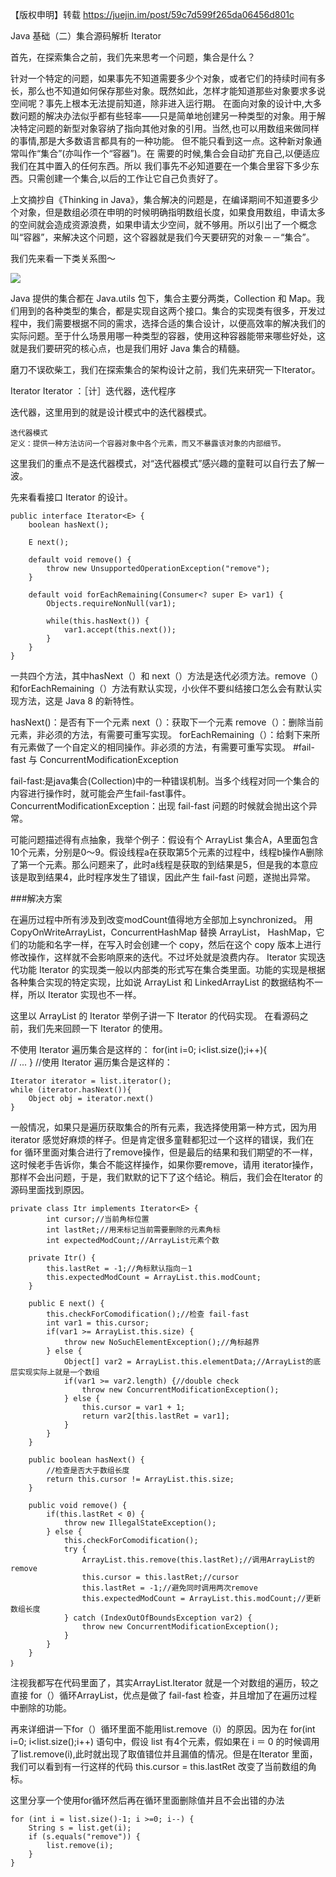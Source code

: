 【版权申明】转载
https://juejin.im/post/59c7d599f265da06456d801c


Java 基础（二）集合源码解析 Iterator

首先，在探索集合之前，我们先来思考一个问题，集合是什么？

针对一个特定的问题，如果事先不知道需要多少个对象，或者它们的持续时间有多长，那么也不知道如何保存那些对象。既然如此，怎样才能知道那些对象要求多说空间呢？事先上根本无法提前知道，除非进入运行期。
在面向对象的设计中,大多数问题的解决办法似乎都有些轻率——只是简单地创建另一种类型的对象。用于解决特定问题的新型对象容纳了指向其他对象的引用。当然,也可以用数组来做同样的事情,那是大多数语言都具有的一种功能。 但不能只看到这一点。这种新对象通常叫作“集合”(亦叫作一个“容器”)。在 需要的时候,集合会自动扩充自己,以便适应我们在其中置入的任何东西。所以 我们事先不必知道要在一个集合里容下多少东西。只需创建一个集合,以后的工作让它自己负责好了。

上文摘抄自《Thinking in Java》，集合解决的问题是，在编译期间不知道要多少个对象，但是数组必须在申明的时候明确指明数组长度，如果食用数组，申请太多的空间就会造成资源浪费，如果申请太少空间，就不够用。所以引出了一个概念叫“容器”，来解决这个问题，这个容器就是我们今天要研究的对象－－“集合”。

我们先来看一下类关系图～

![](https://user-gold-cdn.xitu.io/2017/9/24/89f19f4769cfc2b41706e201cbea6431?imageView2/0/w/1280/h/960/format/webp/ignore-error/1)

Java 提供的集合都在 Java.utils 包下，集合主要分两类，Collection 和 Map。我们用到的各种类型的集合，都是实现自这两个接口。集合的实现类有很多，开发过程中，我们需要根据不同的需求，选择合适的集合设计，以便高效率的解决我们的实际问题。至于什么场景用哪一种类型的容器，使用这种容器能带来哪些好处，这就是我们要研究的核心点，也是我们用好 Java 集合的精髓。

磨刀不误砍柴工，我们在探索集合的架构设计之前，我们先来研究一下Iterator。

Iterator
	Iterator ：［计］迭代器，迭代程序

迭代器，这里用到的就是设计模式中的迭代器模式。

	迭代器模式
	定义：提供一种方法访问一个容器对象中各个元素，而又不暴露该对象的内部细节。

这里我们的重点不是迭代器模式，对“迭代器模式”感兴趣的童鞋可以自行去了解一波。

先来看看接口 Iterator 的设计。

	public interface Iterator<E> {
	    boolean hasNext();
	
	    E next();
	
	    default void remove() {
	        throw new UnsupportedOperationException("remove");
	    }
	
	    default void forEachRemaining(Consumer<? super E> var1) {
	        Objects.requireNonNull(var1);
	
	        while(this.hasNext()) {
	            var1.accept(this.next());
	        }
	    }
	}
一共四个方法，其中hasNext（）和 next（）方法是迭代必须方法。remove（）和forEachRemaining（）方法有默认实现，小伙伴不要纠结接口怎么会有默认实现方法，这是 Java 8 的新特性。

hasNext()：是否有下一个元素
next（）：获取下一个元素
remove（）：删除当前元素，非必须的方法，有需要可重写实现。
forEachRemaining（）：给剩下来所有元素做了一个自定义的相同操作。非必须的方法，有需要可重写实现。
#fail-fast 与 ConcurrentModificationException

fail-fast:是java集合(Collection)中的一种错误机制。当多个线程对同一个集合的内容进行操作时，就可能会产生fail-fast事件。
ConcurrentModificationException：出现 fail-fast 问题的时候就会抛出这个异常。

可能问题描述得有点抽象，我举个例子：假设有个 ArrayList 集合A，A里面包含10个元素，分别是0～9。假设线程a在获取第5个元素的过程中，线程b操作A删除了第一个元素。那么问题来了，此时a线程是获取的到结果是5，但是我的本意应该是取到结果4，此时程序发生了错误，因此产生 fail-fast 问题，遂抛出异常。

###解决方案

在遍历过程中所有涉及到改变modCount值得地方全部加上synchronized。
用 CopyOnWriteArrayList，ConcurrentHashMap 替换 ArrayList， HashMap，它们的功能和名字一样，在写入时会创建一个 copy，然后在这个 copy 版本上进行修改操作，这样就不会影响原来的迭代。不过坏处就是浪费内存。
	Iterator 实现迭代功能
	Iterator 的实现类一般以内部类的形式写在集合类里面。功能的实现是根据各种集合实现的特定实现，比如说 ArrayList 和 LinkedArrayList 的数据结构不一样，所以 Iterator 实现也不一样。

这里以 ArrayList 的 Iterator 举例子讲一下 Iterator 的代码实现。
在看源码之前，我们先来回顾一下 Iterator 的使用。

不使用 Iterator 遍历集合是这样的：
	for(int i=0; i<list.size();i++){  
	        // ... 
	    } 
	//使用 Iterator 遍历集合是这样的：
	
	Iterator iterator = list.iterator();
	while (iterator.hasNext()){
	    Object obj = iterator.next()
	}

一般情况，如果只是遍历获取集合的所有元素，我选择使用第一种方式，因为用 iterator 感觉好麻烦的样子。但是肯定很多童鞋都犯过一个这样的错误，我们在 for 循环里面对集合进行了remove操作，但是最后的结果和我们期望的不一样，这时候老手告诉你，集合不能这样操作，如果你要remove，请用 iterator操作，那样不会出问题，于是，我们默默的记下了这个结论。稍后，我们会在Iterator 的源码里面找到原因。

	private class Itr implements Iterator<E> {
	        int cursor;//当前角标位置
	        int lastRet;//用来标记当前需要删除的元素角标
	        int expectedModCount;//ArrayList元素个数
	
	    private Itr() {
	        this.lastRet = -1;//角标默认指向－1
	        this.expectedModCount = ArrayList.this.modCount;
	    }
	
	    public E next() {
	        this.checkForComodification();//检查 fail-fast
	        int var1 = this.cursor;
	        if(var1 >= ArrayList.this.size) {
	            throw new NoSuchElementException();//角标越界
	        } else {
	            Object[] var2 = ArrayList.this.elementData;//ArrayList的底层实现实际上就是一个数组
	            if(var1 >= var2.length) {//double check
	                throw new ConcurrentModificationException();
	            } else {
	                this.cursor = var1 + 1;
	                return var2[this.lastRet = var1];
	            }
	        }
	    }
	
	    public boolean hasNext() {
	        //检查是否大于数组长度
	        return this.cursor != ArrayList.this.size;
	    }
	
	    public void remove() {
	        if(this.lastRet < 0) {
	            throw new IllegalStateException();
	        } else {
	            this.checkForComodification();
	            try {
	                ArrayList.this.remove(this.lastRet);//调用ArrayList的remove
	                this.cursor = this.lastRet;//cursor
	                this.lastRet = -1;//避免同时调用两次remove
	                this.expectedModCount = ArrayList.this.modCount;//更新数组长度
	            } catch (IndexOutOfBoundsException var2) {
	                throw new ConcurrentModificationException();
	            }
	        }
	    }
	｝

注视我都写在代码里面了，其实ArrayList.Iterator 就是一个对数组的遍历，较之直接 for（）循环ArrayList，优点是做了 fail-fast 检查，并且增加了在遍历过程中删除的功能。

再来详细讲一下for（）循环里面不能用list.remove（i）的原因。因为在 for(int i=0; i<list.size();i++) 语句中，假设 list 有4个元素，假如果在 i ＝ 0 的时候调用了list.remove(i),此时就出现了取值错位并且漏值的情况。但是在Iterator 里面，我们可以看到有一行这样的代码 this.cursor = this.lastRet 改变了当前数组的角标。

这里分享一个使用for循环然后再在循环里面删除值并且不会出错的办法

	for (int i = list.size()-1; i >=0; i--) {
	    String s = list.get(i);
	    if (s.equals("remove")) {
	        list.remove(i);
	    }
	}
